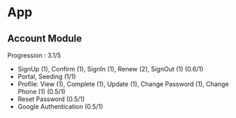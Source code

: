 # App

## Account Module

Progression : 3.1/5

- SignUp (1), Confirm (1), SignIn (1), Renew (2), SignOut (1) (0.6/1)
- Portal, Seeding (1/1)
- Profile: View (1), Complete (1), Update (1), Change Password (1), Change Phone (1) (0.5/1)
- Reset Password (0.5/1)
- Google Authentication (0.5/1)
